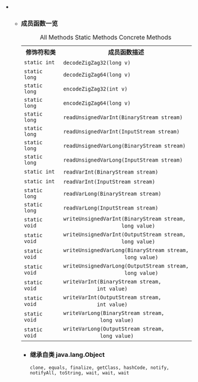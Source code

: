 <div class="summary">
<ul class="blockList">
<li class="blockList">
<!-- ========== METHOD SUMMARY =========== -->
<ul class="blockList">
<li class="blockList"><a name="method.summary">
<!--   -->
</a>
<h3>成员函数一览</h3>
<table class="memberSummary" border="0" cellpadding="3" cellspacing="0" summary="Method Summary table, listing methods, and an explanation">
<caption><span id="t0" class="activeTableTab"><span>All Methods</span><span class="tabEnd"> </span></span><span id="t1" class="tableTab"><span><a >Static Methods</a></span><span class="tabEnd"> </span></span><span id="t4" class="tableTab"><span><a >Concrete Methods</a></span><span class="tabEnd"> </span></span></caption>
<tr>
<th>修饰符和类</th>
<th>成员函数描述</th>
</tr>
<tr id="i0" class="altColor">
<td class="colFirst"><code>static int</code></td>
<td class="colLast"><code><span class="memberNameLink"><a >decodeZigZag32</a></span>(long v)</code> </td>
</tr>
<tr id="i1" class="rowColor">
<td class="colFirst"><code>static long</code></td>
<td class="colLast"><code><span class="memberNameLink"><a >decodeZigZag64</a></span>(long v)</code> </td>
</tr>
<tr id="i2" class="altColor">
<td class="colFirst"><code>static long</code></td>
<td class="colLast"><code><span class="memberNameLink"><a >encodeZigZag32</a></span>(int v)</code> </td>
</tr>
<tr id="i3" class="rowColor">
<td class="colFirst"><code>static long</code></td>
<td class="colLast"><code><span class="memberNameLink"><a >encodeZigZag64</a></span>(long v)</code> </td>
</tr>
<tr id="i4" class="altColor">
<td class="colFirst"><code>static long</code></td>
<td class="colLast"><code><span class="memberNameLink"><a >readUnsignedVarInt</a></span>(<a  title="class in cn.nukkit.utils">BinaryStream</a> stream)</code> </td>
</tr>
<tr id="i5" class="rowColor">
<td class="colFirst"><code>static long</code></td>
<td class="colLast"><code><span class="memberNameLink"><a >readUnsignedVarInt</a></span>(<a  title="class or interface in java.io">InputStream</a> stream)</code> </td>
</tr>
<tr id="i6" class="altColor">
<td class="colFirst"><code>static long</code></td>
<td class="colLast"><code><span class="memberNameLink"><a >readUnsignedVarLong</a></span>(<a  title="class in cn.nukkit.utils">BinaryStream</a> stream)</code> </td>
</tr>
<tr id="i7" class="rowColor">
<td class="colFirst"><code>static long</code></td>
<td class="colLast"><code><span class="memberNameLink"><a >readUnsignedVarLong</a></span>(<a  title="class or interface in java.io">InputStream</a> stream)</code> </td>
</tr>
<tr id="i8" class="altColor">
<td class="colFirst"><code>static int</code></td>
<td class="colLast"><code><span class="memberNameLink"><a >readVarInt</a></span>(<a  title="class in cn.nukkit.utils">BinaryStream</a> stream)</code> </td>
</tr>
<tr id="i9" class="rowColor">
<td class="colFirst"><code>static int</code></td>
<td class="colLast"><code><span class="memberNameLink"><a >readVarInt</a></span>(<a  title="class or interface in java.io">InputStream</a> stream)</code> </td>
</tr>
<tr id="i10" class="altColor">
<td class="colFirst"><code>static long</code></td>
<td class="colLast"><code><span class="memberNameLink"><a >readVarLong</a></span>(<a  title="class in cn.nukkit.utils">BinaryStream</a> stream)</code> </td>
</tr>
<tr id="i11" class="rowColor">
<td class="colFirst"><code>static long</code></td>
<td class="colLast"><code><span class="memberNameLink"><a >readVarLong</a></span>(<a  title="class or interface in java.io">InputStream</a> stream)</code> </td>
</tr>
<tr id="i12" class="altColor">
<td class="colFirst"><code>static void</code></td>
<td class="colLast"><code><span class="memberNameLink"><a >writeUnsignedVarInt</a></span>(<a  title="class in cn.nukkit.utils">BinaryStream</a> stream,
                   long value)</code> </td>
</tr>
<tr id="i13" class="rowColor">
<td class="colFirst"><code>static void</code></td>
<td class="colLast"><code><span class="memberNameLink"><a >writeUnsignedVarInt</a></span>(<a  title="class or interface in java.io">OutputStream</a> stream,
                   long value)</code> </td>
</tr>
<tr id="i14" class="altColor">
<td class="colFirst"><code>static void</code></td>
<td class="colLast"><code><span class="memberNameLink"><a >writeUnsignedVarLong</a></span>(<a  title="class in cn.nukkit.utils">BinaryStream</a> stream,
                    long value)</code> </td>
</tr>
<tr id="i15" class="rowColor">
<td class="colFirst"><code>static void</code></td>
<td class="colLast"><code><span class="memberNameLink"><a >writeUnsignedVarLong</a></span>(<a  title="class or interface in java.io">OutputStream</a> stream,
                    long value)</code> </td>
</tr>
<tr id="i16" class="altColor">
<td class="colFirst"><code>static void</code></td>
<td class="colLast"><code><span class="memberNameLink"><a >writeVarInt</a></span>(<a  title="class in cn.nukkit.utils">BinaryStream</a> stream,
           int value)</code> </td>
</tr>
<tr id="i17" class="rowColor">
<td class="colFirst"><code>static void</code></td>
<td class="colLast"><code><span class="memberNameLink"><a >writeVarInt</a></span>(<a  title="class or interface in java.io">OutputStream</a> stream,
           int value)</code> </td>
</tr>
<tr id="i18" class="altColor">
<td class="colFirst"><code>static void</code></td>
<td class="colLast"><code><span class="memberNameLink"><a >writeVarLong</a></span>(<a  title="class in cn.nukkit.utils">BinaryStream</a> stream,
            long value)</code> </td>
</tr>
<tr id="i19" class="rowColor">
<td class="colFirst"><code>static void</code></td>
<td class="colLast"><code><span class="memberNameLink"><a >writeVarLong</a></span>(<a  title="class or interface in java.io">OutputStream</a> stream,
            long value)</code> </td>
</tr>
</table>
<ul class="blockList">
<li class="blockList"><a name="methods.inherited.from.class.java.lang.Object">
<!--   -->
</a>
<h3>继承自类 java.lang.<a  title="class or interface in java.lang">Object</a></h3>
<code><a  title="class or interface in java.lang">clone</a>, <a  title="class or interface in java.lang">equals</a>, <a  title="class or interface in java.lang">finalize</a>, <a  title="class or interface in java.lang">getClass</a>, <a  title="class or interface in java.lang">hashCode</a>, <a  title="class or interface in java.lang">notify</a>, <a  title="class or interface in java.lang">notifyAll</a>, <a  title="class or interface in java.lang">toString</a>, <a  title="class or interface in java.lang">wait</a>, <a  title="class or interface in java.lang">wait</a>, <a  title="class or interface in java.lang">wait</a></code></li>
</ul>
</li>
</ul>
</li>
</ul>
</div>

